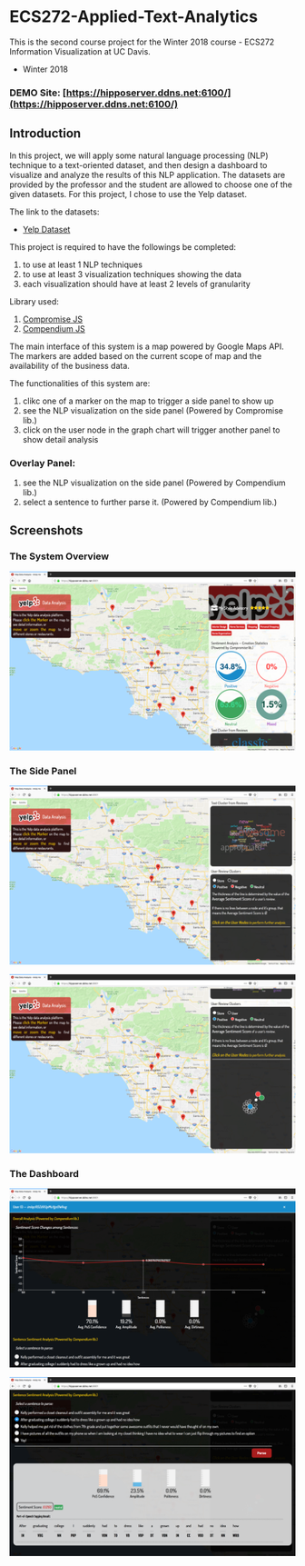 # ECS272-Applied-Text-Analytics
This is the second course project for the Winter 2018 course - ECS272 Information Visualization at UC Davis.
* Winter 2018

### DEMO Site: [https://hipposerver.ddns.net:6100/](https://hipposerver.ddns.net:6100/)

## Introduction

In this project, we will apply some natural language processing (NLP) technique to a text-oriented dataset, and then design a dashboard to visualize and analyze the results of this NLP application.
The datasets are provided by the professor and the student are allowed to choose one of the given datasets.
For this project, I chose to use the Yelp dataset.

The link to the datasets:
* [Yelp Dataset](https://www.yelp.com/dataset)

This project is required to have the followings be completed:
1. to use at least 1 NLP techniques
2. to use at least 3 visualization techniques showing the data
3. each visualization should have at least 2 levels of granularity

Library used:
1. [Compromise JS](https://github.com/spencermountain/compromise)
2. [Compendium JS](https://github.com/Ulflander/compendium-js)

The main interface of this system is a map powered by Google Maps API.
The markers are added based on the current scope of map and the availability of the business data.

The functionalities of this system are:
1. clikc one of a marker on the map to trigger a side panel to show up
2. see the NLP visualization on the side panel (Powered by Compromise lib.)
3. click on the user node in the graph chart will trigger another panel to show detail analysis
### Overlay Panel:
1. see the NLP visualization on the side panel (Powered by Compendium lib.)
2. select a sentence to further parse it. (Powered by Compendium lib.)

## Screenshots
### The System Overview
![Overview](https://github.com/hippoandy/ECS272-Applied-Text-Analytics/blob/master/screenshots/cover.png?raw=true)
### The Side Panel
![Side Panel 1](https://github.com/hippoandy/ECS272-Applied-Text-Analytics/blob/master/screenshots/cover1.png?raw=true)

![Side Panel 2](https://github.com/hippoandy/ECS272-Applied-Text-Analytics/blob/master/screenshots/cover2.png?raw=true)
### The Dashboard
![Dashboard 1](https://github.com/hippoandy/ECS272-Applied-Text-Analytics/blob/master/screenshots/cover3.png?raw=true)

![Dashboard 2](https://github.com/hippoandy/ECS272-Applied-Text-Analytics/blob/master/screenshots/cover4.png?raw=true)
